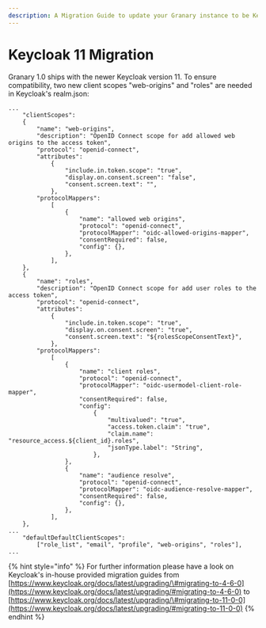 ```yaml
---
description: A Migration Guide to update your Granary instance to be Keycloak 11 compatible
---
```


# Keycloak 11 Migration

Granary 1.0 ships with the newer Keycloak version 11. To ensure compatibility, two new client scopes "web-origins" and "roles" are needed in Keycloak's realm.json: 

```text
...
    "clientScopes":
    {
        "name": "web-origins",
        "description": "OpenID Connect scope for add allowed web origins to the access token",
        "protocol": "openid-connect",
        "attributes":
            {
                "include.in.token.scope": "true",
                "display.on.consent.screen": "false",
                "consent.screen.text": "",
            },
        "protocolMappers":
            [
                {
                    "name": "allowed web origins",
                    "protocol": "openid-connect",
                    "protocolMapper": "oidc-allowed-origins-mapper",
                    "consentRequired": false,
                    "config": {},
                },
            ],
    },
    {
        "name": "roles",
        "description": "OpenID Connect scope for add user roles to the access token",
        "protocol": "openid-connect",
        "attributes":
            {
                "include.in.token.scope": "true",
                "display.on.consent.screen": "true",
                "consent.screen.text": "${rolesScopeConsentText}",
            },
        "protocolMappers":
            [
                {
                    "name": "client roles",
                    "protocol": "openid-connect",
                    "protocolMapper": "oidc-usermodel-client-role-mapper",
                    "consentRequired": false,
                    "config":
                        {
                            "multivalued": "true",
                            "access.token.claim": "true",
                            "claim.name": "resource_access.${client_id}.roles",
                            "jsonType.label": "String",
                        },
                },
                {
                    "name": "audience resolve",
                    "protocol": "openid-connect",
                    "protocolMapper": "oidc-audience-resolve-mapper",
                    "consentRequired": false,
                    "config": {},
                },
            ],
    },
...
    "defaultDefaultClientScopes":
        ["role_list", "email", "profile", "web-origins", "roles"],
...
```

{% hint style="info" %}
For further information please have a look on Keycloak's in-house provided migration guides from [https://www.keycloak.org/docs/latest/upgrading/\#migrating-to-4-6-0](https://www.keycloak.org/docs/latest/upgrading/#migrating-to-4-6-0) to [https://www.keycloak.org/docs/latest/upgrading/\#migrating-to-11-0-0](https://www.keycloak.org/docs/latest/upgrading/#migrating-to-11-0-0)
{% endhint %}


